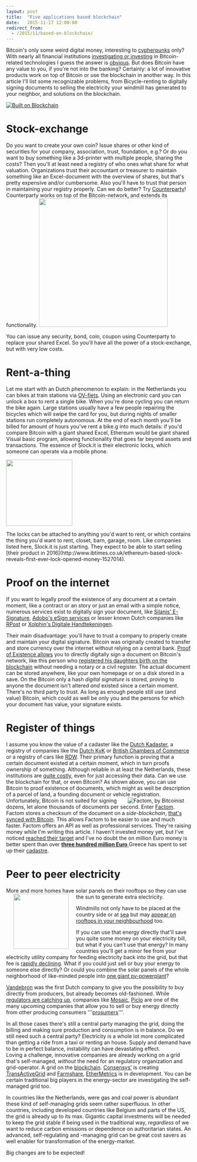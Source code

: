 ```yaml
---
layout: post
title:  "Five applications based blockchain"
date:   2015-11-17 12:00:00
redirect_from:
  - /2015/11/based-on-blockchain/
---
```


Bitcoin's only some weird digital money, interesting to [cypherpunks](https://en.wikipedia.org/wiki/Cypherpunk) only? With nearly all financial institutions [investigating or investing](http://www.ibtimes.co.uk/codename-citicoin-banking-giant-built-three-internal-blockchains-test-bitcoin-technology-1508759) in Bitcoin-related technologies I guess the answer is [obvious](http://www.forbes.com/sites/mikemontgomery/2015/09/15/bitcoin-is-only-the-beginning-for-blockchain-technology/). But does Bitcoin have any value to you, if you're not into the banking? Certainly: a lot of innovative products work on top of Bitcoin or use the blockchain in another way. In this article I'll list some recognizable problems, from Bicycle-renting to digitally signing documents to selling the electricity your windmill has generated to your neighbor, and solutions on the blockchain.

<p aligh="center"><a href="{{site.baseurl}}/2015/11/blockchain-based/"><img src="{{site.baseurl}}/assets/Built-on-bc.png" align="center" title="Built on Blockchain
(CC BY-SA 4.0), original file: Built-on-bc.odg" alt="Built on Blockchain"></a></p>
<!-- Source-file: http://www.gerbrand-ict.nl/assets/Built-on-bc.odg -->

<!-- more -->

# Stock-exchange
Do you want to create your own coin? Issue shares or other kind of securities for your company, association, trust, foundation, e.g.? Or do you want to buy something like a 3d-printer with multiple people, sharing the costs? Then you'll at least need a registry of who ones what share for what valuation. Organizations trust their accountant or treasurer to maintain something like an Excel-document with the overview of shares, but that's pretty expensive and/or cumbersome. Also you'll have to trust that person in maintaining your registry properly.
Can we do better? Try
[Counterparty](http://counterparty.io/why-counterparty/)! Counterparty works on top of the Bitcoin-network, and extends its functionality.
<img src="{{site.baseurl}}/assets/counterparty.io-stage-home.png" width="350px">

You can issue any security, bond, coin, coupon using Counterparty to replace your shared Excel. So you'll have all the power of a stock-exchange, but with very low costs.

# Rent-a-thing
Let me start with an Dutch phenomenon to explain: in the Netherlands you can bikes at train stations via [OV-fiets](http://www.ov-fiets.nl). Using an electronic card you can unlock a box to rent a single bike. When you're done cycling you can return the bike again. Large stations usually have a few people repairing the bicycles which will swipe the card for you, but during nights of smaller stations run completely autonomous. At the end of each month you'll be billed for amount of hours you've rent a bike.g into much details: if you'd compare Bitcoin with a giant shared Excel, Ethereum would be giant shared Visual basic program, allowing functionality that goes far beyond assets and transactions.
The essence of Slock.it is their electronic locks, which someone can operate via a mobile phone.
<p><img src="{{site.baseurl}}/assets/slock-powr-switch.png" width="180px"></p>
The locks can be attached to anything you'd want to rent, or which contains the thing you'd want to rent, closet, barn, garage, room. Like companies listed here, Slock.it is just starting. They expect to be able to start selling [their product in 2016](http://www.ibtimes.co.uk/ethereum-based-slock-reveals-first-ever-lock-opened-money-1527014).

# Proof on the internet
If you want to legally proof the existence of any document at a certain moment, like a contract or an story or just an email with a simple notice, numerous services exist to digitally sign your document, like [Silanis' E-Signature](https://www.silanis.com/),  [Adobo's eSign services](https://acrobat.adobe.com/us/en/documents/esignatures.html) or lesser known Dutch companies like [RPost](http://www.rpost.nl/digitale-handtekening/) or [Xolphin's Digitale Handtekeningen](https://www.digitalehandtekeningen.nl/).

Their main disadvantage: you'll have to trust a company to properly create and maintain your digital signature. Bitcoin was originally created to transfer and store currency over the internet without relying on a central bank. [Proof of Existence allows](https://www.proofofexistence.com/) you to directly digitally sign a document on Bitcoin's network, like this person who [registered his daughters birth on the blockchain](http://www.coindesk.com/meet-the-dad-who-registered-his-daughters-birth-on-the-blockchain/) without needing a notary or a civil register.  The actual document can be stored anywhere, like your own homepage or on a disk stored in a save. On the Bitcoin only a hash *digital signature* is stored, proving to anyone the document isn't altered *and* existed since a certain moment. There's no third party to trust. As long as enough people still use (and value) Bitcoin, which could as well be only you and the persons for which your document has value, your signature exists.

# Register of things
I assume you know the value of a cadaster like the [Dutch Kadaster](https://www.kadaster.nl), a registry of companies like the [Dutch KvK](http://www.kvk.nl/) or [British Chambers of Commerce](http://www.britishchambers.org.uk/) or a registry of cars like [RDW](https://www.rdw.nl). Their primary function is proving that a certain document existed at a certain moment, which in turn proofs ownership of something. Although reliable in at least the Netherlands, these institutions are [quite costly](https://www.youtube.com/watch?v=gvWmezqpsZk), even for just accessing their data. Can we use the blockchain for that, or even Bitcoin? As shown above, you can use Bitcoin to proof existence of documents, which might as well be description of a parcel of land, a founding document or vehicle registration.
 <a href="http://bitcoinist.net/factoids-tokens-drive-factom-protocol"><img src="https://bitcoinist.com/wp-content/uploads/2015/03/Factoids_article_1_Bitcoinist-300x163.png" align="right" hspace="20px" title="Factom, by Bitcoinist"></a>
Unfortunately, Bitcoin is not suited for signing dozens, let alone thousands of documents per second. Enter [Factom](http://factom.org/). Factom stores a checksum of the document on a *side-blockchain*, [that's synced with Bitcoin](http://www.factom.com/faqs/). This allows Factom to be easier to use and much faster.
Factom offers an API as well as professional services. They're raising money while I'm writing this article. I haven't invested money yet, but I've noticed [reached their target](https://bnktothefuture.com/pitches/2087/_factom-inc-bringing-the-blockchain-to-business.html) and I've no doubt the on million Euro money is better spent than over [**three hundred million Euro** ](http://www.mondi.nl/landendossier/griekenland/onduidelijkheid-rond-grieks-kadaster/page18__297.php) Greece has spent to set up their [cadastre](https://e-justice.europa.eu/content_land_registers_in_member_states-109-el-nl.do).

# Peer to peer electricity
<p>More and more homes have solar panels on their rooftops so they can use the sun to generate extra electricity.<a href="https://en.wikipedia.org/wiki/Photovoltaic_system"> <img src="https://upload.wikimedia.org/wikipedia/commons/thumb/8/8e/Solar_panels_on_house_roof.jpg/1024px-Solar_panels_on_house_roof.jpg" height="150" align="left" hspace="20px"></a></p>
Windmills not only have to be placed at the country side or at <a href="http://www.tki-windopzee.nl">sea</a> but may <a href="http://www.eazwind.com">appear on rooftops in your neighbourhood</a> too.

<p>If you can use that energy directly that'll save you quite some money on your electricity bill, but what if you can't use that energy? In many countries you'll get a minor fee from your electricity utility company for feeding electricity back into the grid, but that fee is <a href="http://www.germanenergyblog.de/?page_id=16379">rapidly declining</a>. What if you could just sell or buy your energy to someone else directly? Or could you combine the solar panels of the whole neighborhood of like-minded people into <a href="https://www.linkedin.com/pulse/ethereum-enabled-community-energy-market-sharing-economy-john-lilic">one giant pv-powerplant</a>?</p>

[Vandebron](http://www.vandebron.nl) was the first Dutch company to give you the possibility to buy directly from producers, but already becomes old-fashioned. While [regulators are catching up](http://www.cityam.com/228153/uber-electricity-could-be-just-around-corner-if-regulators-get-out-way), companies like [Mosaic](https://joinmosaic.com/), [Piclo](https://www.openutility.com/piclo/) are one of the many upcoming companies that allow you to sell or buy energy directly from other producing consumers '''[prosumers](http://blog.abundanceinvestment.com/2013/01/the-revolutionary-rise-of-the-energy-prosumer/)'''.

In all those cases there's still a central party managing the grid, doing the billing and making sure production and consumption is in balance. Do we still need such a central party? Electricity is a whole lot more complicated than getting a ride from a taxi or renting an house. Supply and demand have to be in perfect balance, instability can have devastating effect.<br>
Loving a challenge, innovative companies are already working on a grid that's self-managed, *without* the need for an regulatory organization and grid-operator.  A grid on the [blockchain](http://insidebitcoins.com/news/blockchain-based-ledger-by-uk-energy-suppliers-could-prevent-late-fees-for-customers/35026).
[Consensys'](https://consensys.net) is creating [TransActiveGrid](http://transactivegrid.org) and [Farmshare](https://consensys.net/static/Farm.pdf), [EtherMetrics](http://ethermetrics.com) is in development. You can be certain traditional big players in the energy-sector are investigating the self-managed grid too.

In countries like the Netherlands, were gas and coal power is abundant these kind of self-managing grids seem rather superfluous. In other  countries, including developed countries like Belgium and parts of the US, the grid is already up to its max. Gigantic capital investments will be needed to keep the grid stable if being used in the traditional way, *regardless* of we want to reduce carbon emissions or dependence on authoritarian states. An advanced, self-regulating and -managing grid can be great cost savers as well enabler for transformation of the energy-market.

Big changes are to be expected!
